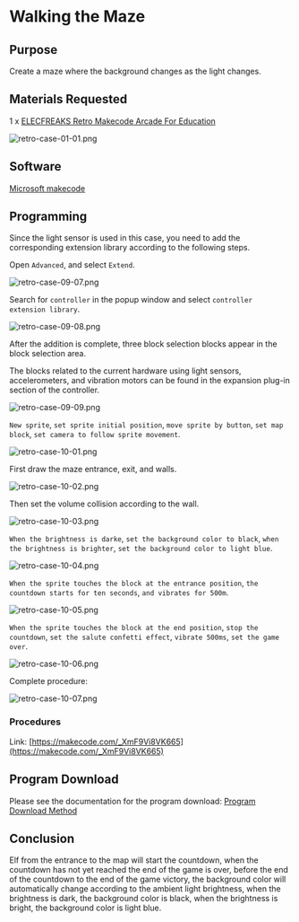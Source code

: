 # Walking the Maze

## Purpose

Create a maze where the background changes as the light changes.

## Materials Requested

1 x  [ELECFREAKS Retro Makecode Arcade For Education](https://item.taobao.com/item.htm?spm=a1z10.5-c-s.w4002-18602834185.82.51a95ccfE1IJt1&id=644090757603)

![retro-case-01-01.png](./images/retro-case-01-01.png)

## Software

[Microsoft makecode](https://arcade.makecode.com/)

## Programming

Since the light sensor is used in this case, you need to add the corresponding extension library according to the following steps.

Open `Advanced`, and select `Extend`.

![retro-case-09-07.png](./images/retro-case-09-07.png)

Search for `controller` in the popup window and select `controller extension library`.

![retro-case-09-08.png](./images/retro-case-09-08.png)

After the addition is complete, three block selection blocks appear in the block selection area.

The blocks related to the current hardware using light sensors, accelerometers, and vibration motors can be found in the expansion plug-in section of the controller.

![retro-case-09-09.png](./images/retro-case-09-09.png)

`New sprite`, `set sprite initial position`, `move sprite by button`, `set map block`, `set camera to follow sprite movement`.

![retro-case-10-01.png](./images/retro-case-10-01.png)

First draw the maze entrance, exit, and walls.

![retro-case-10-02.png](./images/retro-case-10-02.png)

Then set the volume collision according to the wall.

![retro-case-10-03.png](./images/retro-case-10-03.png)

`When the brightness is darke`, `set the background color to black`, `when the brightness is brighter`, `set the background color to light blue`.

![retro-case-10-04.png](./images/retro-case-10-04.png)

`When the sprite touches the block at the entrance position`, `the countdown starts for ten seconds`, `and vibrates for 500m`.

![retro-case-10-05.png](./images/retro-case-10-05.png)

`When the sprite touches the block at the end position`, `stop the countdown`, `set the salute confetti effect`, `vibrate 500ms`, `set the game over`.

![retro-case-10-06.png](./images/retro-case-10-06.png)

Complete procedure:

![retro-case-10-07.png](./images/retro-case-10-07.png)

### Procedures


Link: [https://makecode.com/_XmF9Vi8VK665](https://makecode.com/_XmF9Vi8VK665)


## Program Download

Please see the documentation for the program download: [Program Download Method](https://www.yuque.com/elecfreaks-learn/retro/wxo25w)

## Conclusion

Elf from the entrance to the map will start the countdown, when the countdown has not yet reached the end of the game is over, before the end of the countdown to the end of the game victory, the background color will automatically change according to the ambient light brightness, when the brightness is dark, the background color is black, when the brightness is bright, the background color is light blue.

